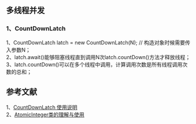 
## 多线程并发     

### 1、CountDownLatch     
1、CountDownLatch latch = new CountDownLatch(N); // 构造对象时候需要传入参数N；           
2、latch.await()能够阻塞线程直到调用N次latch.countDown()方法才释放线程；              
3、latch.countDown()可以在多个线程中调用，计算调用次数是所有线程调用次数的总和；      





## 参考文献
1、[CountDownLatch 使用说明](https://www.cnblogs.com/cuglkb/p/8572239.html)    
2、[AtomicInteger类的理解与使用](https://blog.csdn.net/u012734441/article/details/51619751)     



